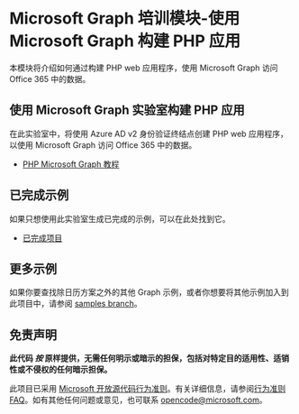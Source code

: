 # <a name="microsoft-graph-training-module---build-php-apps-with-microsoft-graph"></a>Microsoft Graph 培训模块-使用 Microsoft Graph 构建 PHP 应用

本模块将介绍如何通过构建 PHP web 应用程序，使用 Microsoft Graph 访问 Office 365 中的数据。

## <a name="lab---build-php-apps-with-microsoft-graph"></a>使用 Microsoft Graph 实验室构建 PHP 应用

在此实验室中，将使用 Azure AD v2 身份验证终结点创建 PHP web 应用程序，以使用 Microsoft Graph 访问 Office 365 中的数据。

- [PHP Microsoft Graph 教程](https://docs.microsoft.com/graph/training/php-tutorial)

## <a name="completed-sample"></a>已完成示例

如果只想使用此实验室生成已完成的示例，可以在此处找到它。

- [已完成项目](demo)

## <a name="more-samples"></a>更多示例

如果你要查找除日历方案之外的其他 Graph 示例，或者你想要将其他示例加入到此项目中，请参阅 [samples branch](https://github.com/microsoftgraph/msgraph-training-phpapp/tree/samples)。

## <a name="disclaimer"></a>免责声明

**此代码 *按* 原样提供，无需任何明示或暗示的担保，包括对特定目的适用性、适销性或不侵权的任何暗示担保。**

此项目已采用 [Microsoft 开放源代码行为准则](https://opensource.microsoft.com/codeofconduct/)。有关详细信息，请参阅[行为准则 FAQ](https://opensource.microsoft.com/codeofconduct/faq/)。如有其他任何问题或意见，也可联系 [opencode@microsoft.com](mailto:opencode@microsoft.com)。
